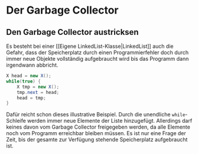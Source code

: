 # Der Garbage Collector
## Den Garbage Collector austricksen
Es besteht bei einer [[Eigene LinkedList-Klasse|LinkedList]] auch die Gefahr, dass der Speicherplatz durch einen Programmierfehler doch durch immer neue Objekte vollständig aufgebraucht wird bis das Programm dann irgendwann abbricht.
```java
X head = new X();
while(true) {
	X tmp = new X();
	tmp.next = head;
	head = tmp;
}
```
Dafür reicht schon dieses illustrative Beispiel. Durch die unendliche `while`-Schleife werden immer neue Elemente der Liste hinzugefügt. Allerdings darf keines davon vom Garbage Collector freigegeben werden, da alle Elemente noch vom Programm erreichbar bleiben müssen. Es ist nur eine Frage der Zeit, bis der gesamte zur Verfügung stehende Speicherplatz aufgebraucht ist.